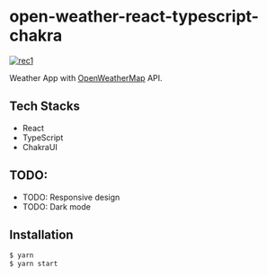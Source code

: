 # open-weather-react-typescript-chakra

<a href="#">![rec1](https://user-images.githubusercontent.com/26793088/110871805-e6d55780-8283-11eb-953e-4507493bb4b6.gif)</a>

Weather App with [OpenWeatherMap](https://openweathermap.org/) API.

## Tech Stacks

- React
- TypeScript
- ChakraUI

## TODO:

- TODO: Responsive design
- TODO: Dark mode

## Installation

```zsh
$ yarn
$ yarn start
```
